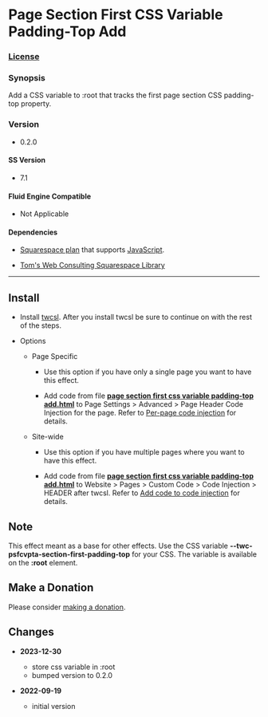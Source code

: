 # Page Section First CSS Variable Padding-Top Add

### [License][1]

### Synopsis

Add a CSS variable to :root that tracks the first page section CSS padding-top
property.

### Version

  * 0.2.0

#### SS Version

  * 7.1

#### Fluid Engine Compatible

  * Not Applicable

#### Dependencies

  * [Squarespace plan][2] that supports [JavaScript][3].
  
  * [Tom's Web Consulting Squarespace Library][4]

---

## Install

* Install [twcsl][5]. After you install twcsl be sure to continue on with the
  rest of the steps.
  
* Options

  * Page Specific
  
    * Use this option if you have only a single page you want to have this
      effect.

    * Add code from file **[page section first css variable padding-top
      add.html][6]** to Page Settings > Advanced > Page Header Code Injection
      for the page. Refer to [Per-page code injection][7] for details.
      
  * Site-wide
  
    * Use this option if you have multiple pages where you want to have this
      effect.
      
    * Add code from file **[page section first css variable padding-top
      add.html][6]** to Website > Pages > Custom Code > Code Injection >
      HEADER after twcsl. Refer to [Add code to code injection][8] for details.

## Note

This effect meant as a base for other effects. Use the CSS variable
**--twc-psfcvpta-section-first-padding-top** for your CSS. The variable is
available on the **:root** element.

## Make a Donation

Please consider [making a donation][9].

## Changes

* **2023-12-30**

  * store css variable in :root
  * bumped version to 0.2.0
  
* **2022-09-19**

  * initial version

[1]: https://github.com/tomsWebConsulting/twcsl/blob/main/LICENSE.txt#L1
[2]: https://www.squarespace.com/pricing
[3]: https://en.wikipedia.org/wiki/JavaScript
[4]: https://github.com/tomsWebConsulting/twcsl
[5]: https://github.com/tomsWebConsulting/twcsl#install-options
[6]: page%20section%20first%20css%20variable%20padding-top%20add.html#L1
[7]: https://support.squarespace.com/hc/en-us/articles/205815908-Using-code-injection#toc-per-page-code-injection
[8]: https://support.squarespace.com/hc/en-us/articles/205815908-Using-code-injection#toc-add-code-to-code-injection
[9]: https://github.com/tomsWebConsulting/twcsl#make-a-donation
[10]: https://github.com/tomsWebConsulting/twcsl#install-options
